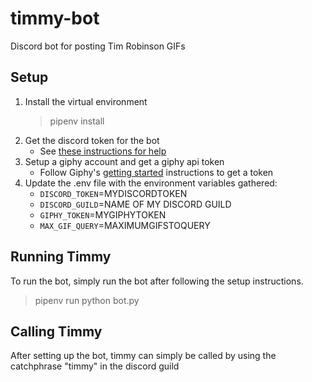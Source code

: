 # timmy-bot
Discord bot for posting Tim Robinson GIFs

## Setup
1. Install the virtual environment
    > pipenv install
2. Get the discord token for the bot
    - See [these instructions for help](https://www.writebots.com/discord-bot-token/)
3. Setup a giphy account and get a giphy api token
    - Follow Giphy's [getting started](https://developers.giphy.com/) instructions to get a token
4. Update the .env file with the environment variables gathered:
    - `DISCORD_TOKEN`=MYDISCORDTOKEN
    - `DISCORD_GUILD`=NAME OF MY DISCORD GUILD
    - `GIPHY_TOKEN`=MYGIPHYTOKEN
    - `MAX_GIF_QUERY`=MAXIMUMGIFSTOQUERY  

## Running Timmy
To run the bot, simply run the bot after following the setup instructions.
> pipenv run python bot.py

## Calling Timmy
After setting up the bot, timmy can simply be called by using the catchphrase "timmy" in the discord guild
